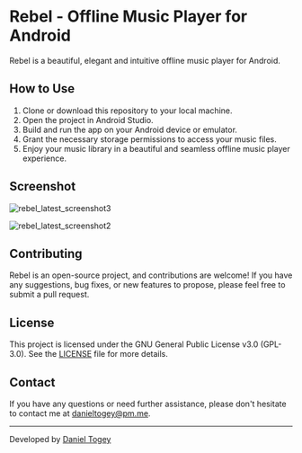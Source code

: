 # Rebel - Offline Music Player for Android


Rebel is a beautiful, elegant and intuitive offline music player for Android. 


## How to Use

1. Clone or download this repository to your local machine.
2. Open the project in Android Studio.
3. Build and run the app on your Android device or emulator.
4. Grant the necessary storage permissions to access your music files.
5. Enjoy your music library in a beautiful and seamless offline music player experience.

## Screenshot

![rebel_latest_screenshot3](https://github.com/enchanted-coder/Rebel-Music/assets/71554231/b1b763f7-84fe-4e48-8c1e-06f241250b72)

![rebel_latest_screenshot2](https://github.com/enchanted-coder/Rebel-Music/assets/71554231/f0fbf14c-04bb-4d62-9c49-894a67105a7e)




## Contributing

Rebel is an open-source project, and contributions are welcome! If you have any suggestions, bug fixes, or new features to propose, please feel free to submit a pull request.

## License

This project is licensed under the GNU General Public License v3.0 (GPL-3.0). See the [LICENSE](LICENSE) file for more details.

## Contact

If you have any questions or need further assistance, please don't hesitate to contact me at [danieltogey@pm.me](danieltogey@pm.me).

---

Developed by [Daniel Togey](https://github.com/enchanted-coder)
